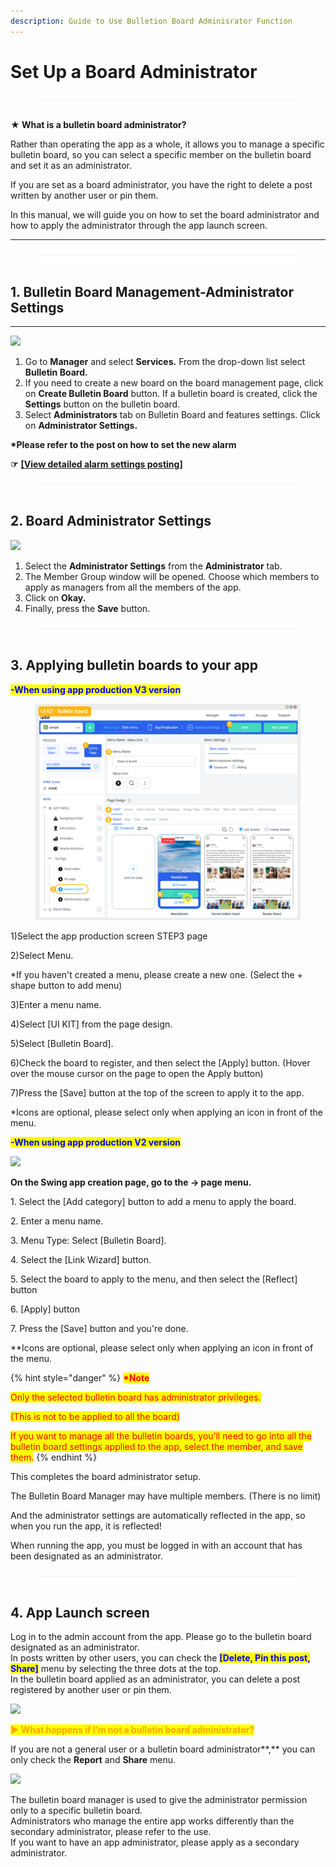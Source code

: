 ```yaml
---
description: Guide to Use Bulletion Board Adminisrator Function
---
```


# Set Up a Board Administrator

<figure><img src="../../../.gitbook/assets/구분선 (1).PNG" alt=""><figcaption></figcaption></figure>

**★ What is a bulletin board administrator?**

Rather than operating the app as a whole, it allows you to manage a specific bulletin board, so you can select a specific member on the bulletin board and set it as an administrator.

If you are set as a board administrator, you have the right to delete a post written by another user or pin them.

In this manual, we will guide you on how to set the board administrator and how to apply the administrator through the app launch screen.

***

<figure><img src="../../../.gitbook/assets/구분선 (1).PNG" alt=""><figcaption></figcaption></figure>

## 1. Bulletin Board Management-Administrator Settings

****

![](https://support.swing2app.com/wp-content/uploads/2018/09/b34-e1587041793859-1.png)

1. Go to **Manager** and select **Services.** From the drop-down list select **Bulletin Board.**
2. If you need to create a new board on the board management page, click on  **Create Bulletin Board** button. If a bulletin board is created, click the **Settings** button on the bulletin board.
3. Select **Administrators** tab on Bulletin Board and features settings. Click on **Administrator Settings.**

**\*Please refer to the post on how to set the new alarm**

**☞** [**\[View detailed alarm settings posting\]**](post-alarm.md)

<figure><img src="../../../.gitbook/assets/구분선 (1).PNG" alt=""><figcaption></figcaption></figure>

## 2. Board Administrator Settings&#x20;

![](https://support.swing2app.com/wp-content/uploads/2018/09/b35.png)

1. Select the **Administrator Settings** from the **Administrator** tab.
2. The Member Group window will be opened. Choose which members to apply as managers from all the members of the app.&#x20;
3. Click on **Okay.**
4. Finally, press the **Save** button.&#x20;

<figure><img src="../../../.gitbook/assets/구분선 (1).PNG" alt=""><figcaption></figcaption></figure>

## 3. Applying bulletin boards to your app



<mark style="color:blue;">**-When using app production V3 version**</mark>

<figure><img src="../../../.gitbook/assets/en_게시판적용.png" alt=""><figcaption></figcaption></figure>

1\)Select the app production screen STEP3 page

2\)Select Menu.

\*If you haven't created a menu, please create a new one. (Select the + shape button to add menu)

3\)Enter a menu name.

4\)Select \[UI KIT] from the page design.

5\)Select \[Bulletin Board].&#x20;

6\)Check the board to register, and then select the \[Apply] button. (Hover over the mouse cursor on the page to open the Apply button)

7\)Press the \[Save] button at the top of the screen to apply it to the app.

\*Icons are optional, please select only when applying an icon in front of the menu.



<mark style="color:blue;">**-When using app production V2 version**</mark>

![](https://wp.swing2app.co.kr/wp-content/uploads/2018/09/%EA%B2%8C%EC%8B%9C%ED%8C%90%EC%A0%81%EC%9A%A9NEW1-1.png)

**On the Swing app creation page, go to the → page menu.**

1\. Select the \[Add category] button to add a menu to apply the board.

2\. Enter a menu name.

3\. Menu Type: Select \[Bulletin Board].

4\. Select the \[Link Wizard] button.

5\. Select the board to apply to the menu, and then select the \[Reflect] button

6\. \[Apply] button

7\. Press the \[Save] button and you're done.

\*\*Icons are optional, please select only when applying an icon in front of the menu.



{% hint style="danger" %}
<mark style="color:red;">**\*Note**</mark>

<mark style="color:red;">Only the selected bulletin board has administrator privileges.</mark>&#x20;

<mark style="color:red;">(This is not to be applied to all the board)</mark>&#x20;

<mark style="color:red;">If you want to manage all the bulletin boards, you’ll need to go into all the bulletin board settings applied to the app, select the member, and save them.</mark>&#x20;
{% endhint %}



This completes the board administrator setup.

The Bulletin Board Manager may have multiple members. (There is no limit)

And the administrator settings are automatically reflected in the app, so when you run the app, it is reflected!

When running the app, you must be logged in with an account that has been designated as an administrator.

<figure><img src="../../../.gitbook/assets/구분선 (1).PNG" alt=""><figcaption></figcaption></figure>

## 4. App Launch screen

Log in to the admin account from the app. Please go to the bulletin board designated as an administrator.\
In posts written by other users, you can check the <mark style="color:blue;">**\[Delete, Pin this post, Share]**</mark> menu by selecting the three dots at the top.\
In the bulletin board applied as an administrator, you can delete a post registered by another user or pin them.

![](https://support.swing2app.com/wp-content/uploads/2018/09/3@3x.png)

<mark style="color:orange;">**▶ What happens if I’m not a bulletin board administrator?**</mark>

If you are not a general user or a bulletin board administrator**,** you can only check the **Report** and **Share** menu.

![](https://support.swing2app.com/wp-content/uploads/2018/09/4@3x.png)

The bulletin board manager is used to give the administrator permission only to a specific bulletin board.\
Administrators who manage the entire app works differently than the secondary administrator, please refer to the use.\
If you want to have an app administrator, please apply as a secondary administrator.
